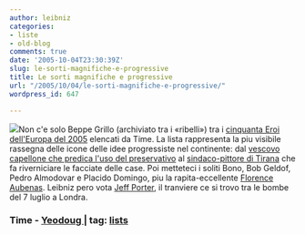 ```yaml
---
author: leibniz
categories:
- liste
- old-blog
comments: true
date: '2005-10-04T23:30:39Z'
slug: le-sorti-magnifiche-e-progressive
title: Le sorti magnifiche e progressive
url: "/2005/10/04/le-sorti-magnifiche-e-progressive/"
wordpress_id: 647

---
```

![](http://www.yeodoug.com/resources/dc_french/continents/europe_01.jpg)Non c'e solo Beppe Grillo (archiviato tra i «ribelli») tra i [cinquanta Eroi dell'Europa del 2005](http://www.time.com/time/europe/hero2005/) elencati da Time. La lista rappresenta la piu visibile rassegna delle icone delle idee progressiste nel continente: dal [vescovo capellone che predica l'uso del preservativo](http://www.time.com/time/europe/hero2005/dowling.html) al [sindaco-pittore di Tirana](http://www.time.com/time/europe/hero2005/rama.html) che fa riverniciare le facciate delle case. Poi metteteci i soliti Bono, Bob Geldof, Pedro Almodovar e Placido Domingo, piu la rapita-eccellente [Florence Aubenas](http://www.time.com/time/europe/hero2005/aubenas.html). Leibniz pero vota [Jeff Porter](http://www.time.com/time/europe/hero2005/porter.html), il tranviere ce si trovo tra le bombe del 7 luglio a Londra.  
 

### Time - [Yeodoug ](http://www.yeodoug.com/resources/dc_french/continents/dcfrench_continents.html)| tag: [lists](http://www.technorati.com/tags/lists)
